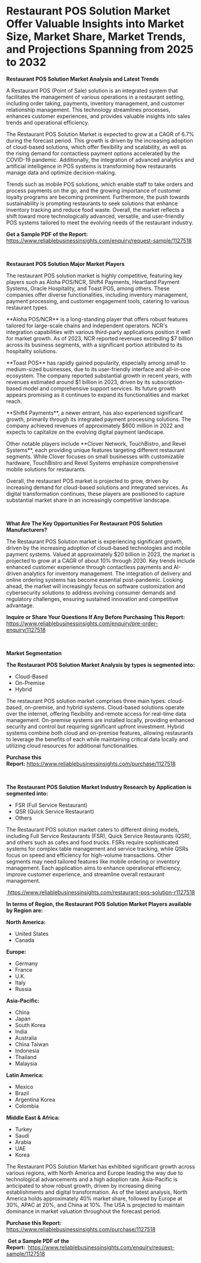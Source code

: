 <p><h1>Restaurant POS Solution Market Offer Valuable Insights into Market Size, Market Share, Market Trends, and Projections Spanning from 2025 to 2032</h1></p><p><strong>Restaurant POS Solution Market Analysis and Latest Trends</strong></p>
<p><p>A Restaurant POS (Point of Sale) solution is an integrated system that facilitates the management of various operations in a restaurant setting, including order taking, payments, inventory management, and customer relationship management. This technology streamlines processes, enhances customer experiences, and provides valuable insights into sales trends and operational efficiency.</p><p>The Restaurant POS Solution Market is expected to grow at a CAGR of 6.7% during the forecast period. This growth is driven by the increasing adoption of cloud-based solutions, which offer flexibility and scalability, as well as the rising demand for contactless payment options accelerated by the COVID-19 pandemic. Additionally, the integration of advanced analytics and artificial intelligence in POS systems is transforming how restaurants manage data and optimize decision-making. </p><p>Trends such as mobile POS solutions, which enable staff to take orders and process payments on the go, and the growing importance of customer loyalty programs are becoming prominent. Furthermore, the push towards sustainability is prompting restaurants to seek solutions that enhance inventory tracking and reduce food waste. Overall, the market reflects a shift toward more technologically advanced, versatile, and user-friendly POS systems tailored to meet the evolving needs of the restaurant industry.</p></p>
<p><strong>Get a Sample PDF of the Report:&nbsp;</strong> <a href="https://www.reliablebusinessinsights.com/enquiry/request-sample/1127518?utm_campaign=3182&utm_medium=2&utm_source=Github&utm_content=ia&utm_term=17042025&utm_id=restaurant-pos-solution">https://www.reliablebusinessinsights.com/enquiry/request-sample/1127518</a></p>
<p>&nbsp;</p>
<p><strong>Restaurant POS Solution Major Market Players</strong></p>
<p><p>The restaurant POS solution market is highly competitive, featuring key players such as Aloha POS/NCR, Shift4 Payments, Heartland Payment Systems, Oracle Hospitality, and Toast POS, among others. These companies offer diverse functionalities, including inventory management, payment processing, and customer engagement tools, catering to various restaurant types.</p><p>**Aloha POS/NCR** is a long-standing player that offers robust features tailored for large-scale chains and independent operators. NCR's integration capabilities with various third-party applications position it well for market growth. As of 2023, NCR reported revenues exceeding $7 billion across its business segments, with a significant portion attributed to its hospitality solutions.</p><p>**Toast POS** has rapidly gained popularity, especially among small to medium-sized businesses, due to its user-friendly interface and all-in-one ecosystem. The company reported substantial growth in recent years, with revenues estimated around $1 billion in 2023, driven by its subscription-based model and comprehensive support services. Its future growth appears promising as it continues to expand its functionalities and market reach.</p><p>**Shift4 Payments**, a newer entrant, has also experienced significant growth, primarily through its integrated payment processing solutions. The company achieved revenues of approximately $600 million in 2022 and expects to capitalize on the evolving digital payment landscape.</p><p>Other notable players include **Clover Network, TouchBistro, and Revel Systems**, each providing unique features targeting different restaurant segments. While Clover focuses on small businesses with customizable hardware, TouchBistro and Revel Systems emphasize comprehensive mobile solutions for restaurants.</p><p>Overall, the restaurant POS market is projected to grow, driven by increasing demand for cloud-based solutions and integrated services. As digital transformation continues, these players are positioned to capture substantial market share in an increasingly competitive landscape.</p></p>
<p>&nbsp;</p>
<p><strong>What Are The Key Opportunities For Restaurant POS Solution Manufacturers?</strong></p>
<p><p>The Restaurant POS Solution market is experiencing significant growth, driven by the increasing adoption of cloud-based technologies and mobile payment systems. Valued at approximately $20 billion in 2023, the market is projected to grow at a CAGR of about 10% through 2030. Key trends include enhanced customer experience through contactless payments and AI-driven analytics for inventory management. The integration of delivery and online ordering systems has become essential post-pandemic. Looking ahead, the market will increasingly focus on software customization and cybersecurity solutions to address evolving consumer demands and regulatory challenges, ensuring sustained innovation and competitive advantage.</p></p>
<p><strong>Inquire or Share Your Questions If Any Before Purchasing This Report:</strong> <a href="https://www.reliablebusinessinsights.com/enquiry/pre-order-enquiry/1127518?utm_campaign=3182&utm_medium=2&utm_source=Github&utm_content=ia&utm_term=17042025&utm_id=restaurant-pos-solution">https://www.reliablebusinessinsights.com/enquiry/pre-order-enquiry/1127518</a></p>
<p>&nbsp;</p>
<p><strong>Market Segmentation</strong></p>
<p><strong>The Restaurant POS Solution Market Analysis by types is segmented into:</strong></p>
<p><ul><li>Cloud-Based</li><li>On-Premise</li><li>Hybrid</li></ul></p>
<p><p>The restaurant POS solution market comprises three main types: cloud-based, on-premise, and hybrid systems. Cloud-based solutions operate over the internet, offering flexibility and remote access for real-time data management. On-premise systems are installed locally, providing enhanced security and control but requiring significant upfront investment. Hybrid systems combine both cloud and on-premise features, allowing restaurants to leverage the benefits of each while maintaining critical data locally and utilizing cloud resources for additional functionalities.</p></p>
<p><strong>Purchase this Report:&nbsp;</strong><a href="https://www.reliablebusinessinsights.com/purchase/1127518?utm_campaign=3182&utm_medium=2&utm_source=Github&utm_content=ia&utm_term=17042025&utm_id=restaurant-pos-solution">https://www.reliablebusinessinsights.com/purchase/1127518</a></p>
<p>&nbsp;</p>
<p><strong>The Restaurant POS Solution Market Industry Research by Application is segmented into:</strong></p>
<p><ul><li>FSR (Full Service Restaurant)</li><li>QSR (Quick Service Restaurant)</li><li>Others</li></ul></p>
<p><p>The Restaurant POS solution market caters to different dining models, including Full Service Restaurants (FSR), Quick Service Restaurants (QSR), and others such as cafes and food trucks. FSRs require sophisticated systems for complex table management and service tracking, while QSRs focus on speed and efficiency for high-volume transactions. Other segments may need tailored features like mobile ordering or inventory management. Each application aims to enhance operational efficiency, improve customer experience, and streamline overall restaurant management.</p></p>
<p><a href="https://www.reliablebusinessinsights.com/restaurant-pos-solution-r1127518?utm_campaign=3182&utm_medium=2&utm_source=Github&utm_content=ia&utm_term=17042025&utm_id=restaurant-pos-solution">&nbsp;https://www.reliablebusinessinsights.com/restaurant-pos-solution-r1127518</a></p>
<p><strong>In terms of Region, the Restaurant POS Solution Market Players available by Region are:</strong></p>
<p>
    <p> <strong> North America: </strong>
        <ul>
            <li>United States</li>
            <li>Canada</li>
        </ul>
        </p> 
    <p> <strong> Europe: </strong>
        <ul>
            <li>Germany</li>
            <li>France</li>
            <li>U.K.</li>
            <li>Italy</li>
            <li>Russia</li>
        </ul>
        </p> 
    <p> <strong> Asia-Pacific: </strong>
        <ul>
            <li>China</li>
            <li>Japan</li>
            <li>South Korea</li>
            <li>India</li>
            <li>Australia</li>
            <li>China Taiwan</li>
            <li>Indonesia</li>
            <li>Thailand</li>
            <li>Malaysia</li>
        </ul>
        </p> 
    <p> <strong> Latin America: </strong>
        <ul>
            <li>Mexico</li>
            <li>Brazil</li>
            <li>Argentina Korea</li>
            <li>Colombia</li>
        </ul>
        </p> 
    <p> <strong> Middle East & Africa: </strong>
        <ul>
            <li>Turkey</li>
            <li>Saudi</li>
            <li>Arabia</li>
            <li>UAE</li>
            <li>Korea</li>
        </ul>
    </p>
    </p>
<p><p>The Restaurant POS Solution Market has exhibited significant growth across various regions, with North America and Europe leading the way due to technological advancements and a high adoption rate. Asia-Pacific is anticipated to show robust growth, driven by increasing dining establishments and digital transformation. As of the latest analysis, North America holds approximately 40% market share, followed by Europe at 30%, APAC at 20%, and China at 10%. The USA is projected to maintain dominance in market valuation throughout the forecast period.</p></p>
<p><strong>Purchase this Report: </strong><a href="https://www.reliablebusinessinsights.com/purchase/1127518?utm_campaign=3182&utm_medium=2&utm_source=Github&utm_content=ia&utm_term=17042025&utm_id=restaurant-pos-solution">https://www.reliablebusinessinsights.com/purchase/1127518</a></p>
<p>&nbsp;<strong>Get a Sample PDF of the Report:&nbsp;&nbsp;</strong><a href="https://www.reliablebusinessinsights.com/enquiry/request-sample/1127518?utm_campaign=3182&utm_medium=2&utm_source=Github&utm_content=ia&utm_term=17042025&utm_id=restaurant-pos-solution">https://www.reliablebusinessinsights.com/enquiry/request-sample/1127518</a></p>
<p><strong></strong></p>
<p><p></p><p></p><p></p></p>